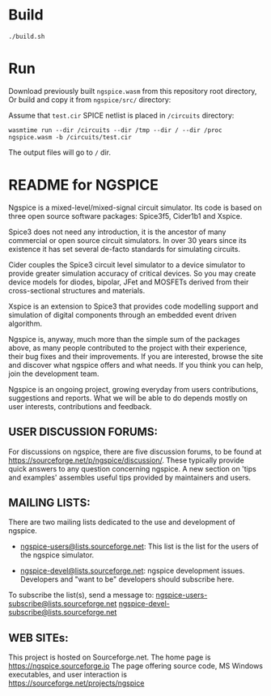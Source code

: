 # Build

```
./build.sh
```

# Run

Download previously built `ngspice.wasm` from this repository root directory, Or build and copy it from `ngspice/src/` directory:

Assume that `test.cir` SPICE netlist is placed in `/circuits` directory:

```
wasmtime run --dir /circuits --dir /tmp --dir / --dir /proc ngspice.wasm -b /circuits/test.cir
```

The output files will go to `/` dir.

README for NGSPICE
==================

Ngspice is a mixed-level/mixed-signal circuit simulator. Its code
is based on three open source software packages: Spice3f5, Cider1b1
and Xspice.

Spice3 does not need any introduction, it is the ancestor of many
commercial or open source circuit simulators. In over 30 years
since its existence it has set several de-facto standards for
simulating circuits.

Cider couples the Spice3 circuit level simulator to a device simulator
to provide greater simulation accuracy of critical devices. So you may
create device models for diodes, bipolar, JFet and MOSFETs derived 
from their cross-sectional structures and materials.

Xspice is an extension to Spice3 that provides code modelling support
and simulation of digital components through an embedded event driven
algorithm.

Ngspice is, anyway, much more than the simple sum of the packages
above, as many people contributed to the project with their experience,
their bug fixes and their improvements. If you are interested, browse
the site and discover what ngspice offers and what needs. If you think
you can help, join the development team.

Ngspice is an ongoing project, growing everyday from users contributions,
suggestions and reports. What we will be able to do depends mostly on
user interests, contributions and feedback.



USER DISCUSSION FORUMS:
-----------------------

 For discussions on ngspice, there are five discussion forums, to be
 found at https://sourceforge.net/p/ngspice/discussion/. These
 typically provide quick answers to any question concerning ngspice.
 A new section on 'tips and examples' assembles useful tips provided
 by maintainers and users.



MAILING LISTS:
-------------

 There are two mailing lists dedicated to the use and development of ngspice.

 * ngspice-users@lists.sourceforge.net:
   This list is the list for the users of the ngspice simulator.

 * ngspice-devel@lists.sourceforge.net:
   ngspice development issues. Developers and "want to be" developers should
   subscribe here.

 To subscribe the list(s), send a message to:
   <ngspice-users-subscribe@lists.sourceforge.net>
   <ngspice-devel-subscribe@lists.sourceforge.net>



WEB SITEs:
--------

This project is hosted on Sourceforge.net.
The home page is https://ngspice.sourceforge.io
The page offering source code, MS Windows executables, and user interaction is
https://sourceforge.net/projects/ngspice
